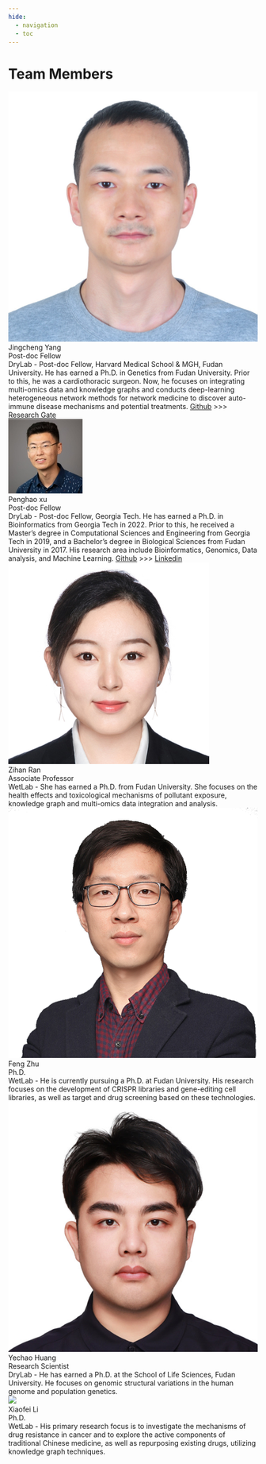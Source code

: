```yaml
---
hide:
  - navigation
  - toc
---
```


# Team Members

<!-- Add several div tags which contains four elements for each div tag. Four elements are picture, name, position and description. And the description item must be placed on the right, other items are placed on the left. -->

<div style="display: flex; flex-direction: row; flex-wrap: wrap;">
  <div class="member-card">
    <div class="left">
      <img src="/assets/images/jingchengyang.jpeg" />
      <div>
        <div class="name">Jingcheng Yang</div>
        <div class="position">Post-doc Fellow</div>
      </div>
    </div>
    <div class="right">
      DryLab - Post-doc Fellow, Harvard Medical School & MGH, Fudan University. He has earned a Ph.D. in Genetics from Fudan University. Prior to this, he was a cardiothoracic surgeon. Now, he focuses on integrating multi-omics data and knowledge graphs and conducts deep-learning heterogeneous network methods for network medicine to discover auto-immune disease mechanisms and potential treatments. <a href="https://github.com/yjcyxky">Github</a> >>> <a href="https://www.researchgate.net/profile/Jingcheng-Yang-4">Research Gate</a>
    </div>
  </div>
  <div class="member-card">
    <div class="left">
      <img src="/assets/images/penghaoxu.jpg"/>
      <div>
        <div class="name">Penghao xu</div>
        <div class="position">Post-doc Fellow</div>
      </div>
    </div>
    <div class="right">
      DryLab - Post-doc Fellow, Georgia Tech. He has earned a Ph.D. in Bioinformatics from Georgia Tech in 2022. Prior to this, he received a Master’s degree in Computational Sciences and Engineering from Georgia Tech in 2019, and a Bachelor’s degree in Biological Sciences from Fudan University in 2017. His research area include Bioinformatics, Genomics, Data analysis, and Machine Learning. <a href="https://github.com/xph9876">Github</a> >>> <a href="https://www.linkedin.com/in/penghao-xu-24111914b/">Linkedin</a>
    </div>
  </div>
  <div class="member-card">
    <div class="left">
      <img src="/assets/images/zihanran.png"/>
      <div>
        <div class="name">Zihan Ran</div>
        <div class="position">Associate Professor</div>
      </div>
    </div>
    <div class="right">
      WetLab - She has earned a Ph.D. from Fudan University. She focuses on the health effects and toxicological mechanisms of pollutant exposure, knowledge graph and multi-omics data integration and analysis.
    </div>
  </div>
  <div class="member-card">
    <div class="left">
      <img src="/assets/images/fengzhu.png"/>
      <div>
        <div class="name">Feng Zhu</div>
        <div class="position">Ph.D.</div>
      </div>
    </div>
    <div class="right">
      WetLab - He is currently pursuing a Ph.D. at Fudan University. His research focuses on the development of CRISPR libraries and gene-editing cell libraries, as well as target and drug screening based on these technologies.
    </div>
  </div>
  <div class="member-card">
    <div class="left">
      <img src="/assets/images/yechaohuang.png"/>
      <div>
        <div class="name">Yechao Huang</div>
        <div class="position">Research Scientist</div>
      </div>
    </div>
    <div class="right">
      DryLab - He has earned a Ph.D. at the School of Life Sciences, Fudan University. He focuses on genomic structural variations in the human genome and population genetics.
    </div>
  </div>
    <div class="member-card">
    <div class="left">
      <img src="/assets/images/xiaofeili.jpeg"/>
      <div>
        <div class="name">Xiaofei Li</div>
        <div class="position">Ph.D.</div>
      </div>
    </div>
    <div class="right">
      WetLab - His primary research focus is to investigate the mechanisms of drug resistance in cancer and to explore the active components of traditional Chinese medicine, as well as repurposing existing drugs, utilizing knowledge graph techniques.
    </div>
  </div>
</div>

